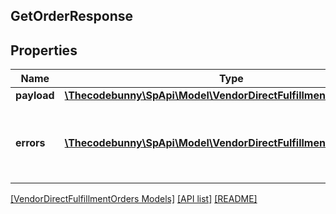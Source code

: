 ## GetOrderResponse

## Properties

Name | Type | Description | Notes
------------ | ------------- | ------------- | -------------
**payload** | [**\Thecodebunny\SpApi\Model\VendorDirectFulfillmentOrders\Order**](Order.md) |  | [optional]
**errors** | [**\Thecodebunny\SpApi\Model\VendorDirectFulfillmentOrders\Error[]**](Error.md) | A list of error responses returned when a request is unsuccessful. | [optional]

[[VendorDirectFulfillmentOrders Models]](../) [[API list]](../../Api) [[README]](../../../README.md)
